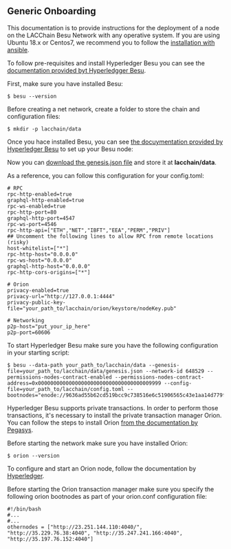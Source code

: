 ## Generic Onboarding

This documentation is to provide instructions for the deployment of a node on the LACChain Besu Network with any operative system. If you are using Ubuntu 18.x or Centos7, we recommend you to follow the [installation with ansible](https://github.com/lacchain/besu-network/blob/master/README.md). 

To follow pre-requisites and install Hyperledger Besu you can see the [documentation provided byt Hyperledgger Besu](https://besu.hyperledger.org/en/stable/HowTo/Get-Started/Install-Binaries/).

First, make sure you have installed Besu:
```shell
$ besu --version
```

Before creating a net network, create a folder to store the chain and configuration files:
```shell
$ mkdir -p lacchain/data
```
Once you hace installed Besu, you can see [the docuymentation provided by Hyperledger Besu](https://besu.hyperledger.org/en/stable/Tutorials/Private-Network/Create-IBFT-Network/) to set up your Besu node:

Now you can [download the genesis.json file](https://github.com/lacchain/pantheon-network/blob/master/roles/lacchain-validator-node/files/genesis.json.) and store it at **lacchain/data**.

As a reference, you can follow this configuration for your config.toml:

```shell
# RPC
rpc-http-enabled=true
graphql-http-enabled=true
rpc-ws-enabled=true
rpc-http-port=80
graphql-http-port=4547
rpc-ws-port=4546
rpc-http-api=["ETH","NET","IBFT","EEA","PERM","PRIV"]
## Uncomment the following lines to allow RPC from remote locations (risky)
host-whitelist=["*"]
rpc-http-host="0.0.0.0"
rpc-ws-host="0.0.0.0"
graphql-http-host="0.0.0.0"
rpc-http-cors-origins=["*"]

# Orion
privacy-enabled=true
privacy-url="http://127.0.0.1:4444"
privacy-public-key-file="your_path_to/lacchain/orion/keystore/nodeKey.pub"

# Networking
p2p-host="put_your_ip_here"
p2p-port=60606
```

To start Hyperledger Besu make sure you have the following configuration in your starting script:

```shell
$ besu --data-path your_path_to/lacchain/data --genesis-file=your_path_to/lacchain/data/genesis.json --network-id 648529 --permissions-nodes-contract-enabled --permissions-nodes-contract-address=0x0000000000000000000000000000000000009999 --config-file=your_path_to/lacchain/config.toml --bootnodes="enode://9636ad55b62cd519bcc9c738516e6c51906565c43e1aa14d779f027f78171f245750ce524dbdec0d7945d8b49d6e550f0c9bae91b39f13fbfb668ddfb370ea85@23.251.144.110:60606","enode://fead4eeea1f1cce8bf1f3ad955d8504aaecda86a1b8850294386ebc5179e60959c208fbe8fb7294b4f7d87b1dafb4863be83096e9fca2be7c03f89e461bafa71@35.229.76.38:60606","enode://26c79b1c307a40b14f86a020590703aa60ecd20c5faca9ddfc2a2513a25c1976c3fb37dadecc18162134e408d17ae9421b22dd30f09600f288a1ce8cc37a7b29@35.247.241.166:60606","enode://916b8cc76db4a19035a352976622bf0c2185d36af83c11eabcf387372fccfb6aacb47e9ce0ba6e331436ce8fe8faa00547b1a7074d02865a0fbe42f75e3a4b06@35.197.76.152:60606"
```

Hyperledger Besu supports private transactions. In order to perform those transactions, it's necessary to install the private transaction manager Orion. You can follow the steps to install Orion [from the documentation by Pegasys](https://docs.orion.pegasys.tech/en/latest/Installation/Install-Binaries/).

Before starting the network make sure you have installed Orion:
```shell
$ orion --version
```

To configure and start an Orion node, follow the documentation by [Hyperledger](https://besu.hyperledger.org/en/stable/Tutorials/Privacy/Configuring-Privacy/).

Before starting the Orion transaction manager make sure you specify the following orion bootnodes as part of your orion.conf configuration file:

```shell
#!/bin/bash
#...
#...
othernodes = ["http://23.251.144.110:4040/", "http://35.229.76.38:4040", "http://35.247.241.166:4040", "http://35.197.76.152:4040"]
```
